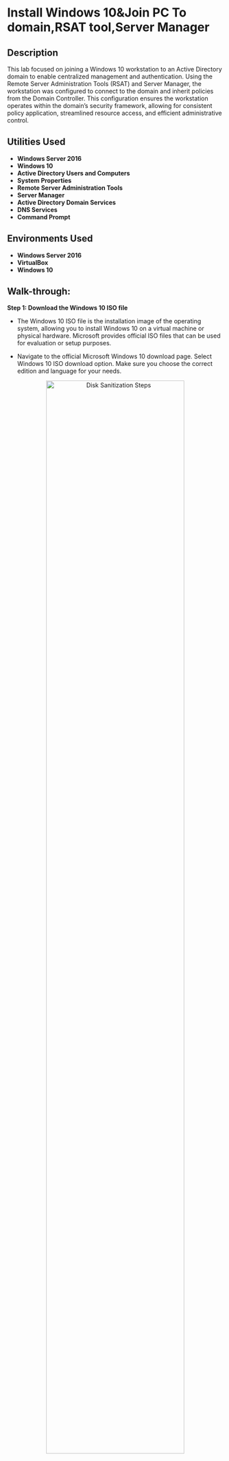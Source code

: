 <h1>Install Windows 10&Join PC To domain,RSAT tool,Server Manager</h1>

 

<h2>Description</h2>
This lab focused on joining a Windows 10 workstation to an Active Directory domain to enable centralized management and authentication. Using the Remote Server Administration Tools (RSAT) and Server Manager, the workstation was configured to connect to the domain and inherit policies from the Domain Controller. This configuration ensures the workstation operates within the domain’s security framework, allowing for consistent policy application, streamlined resource access, and efficient administrative control.
<br />


<h2>Utilities Used</h2>

- <b>Windows Server 2016</b> 
- <b>Windows 10</b>
- <b>Active Directory Users and Computers</b>
- <b>System Properties</b>
- <b>Remote Server Administration Tools</b>
- <b>Server Manager</b>
- <b>Active Directory Domain Services</b>
- <b>DNS Services</b>
- <b>Command Prompt</b>

<h2>Environments Used </h2>

- <b>Windows Server 2016</b> 
- <b>VirtualBox</b>
- <b>Windows 10</b>
<h2>Walk-through:</h2>

<b>Step 1: Download the Windows 10 ISO file</b>

- The Windows 10 ISO file is the installation image of the operating system, allowing you to install Windows 10 on a virtual machine or physical hardware. Microsoft provides official ISO files that can be used for evaluation or setup purposes.

- Navigate to the official Microsoft Windows 10 download page. Select Windows 10 ISO download option.
Make sure you choose the correct edition and language for your needs.
<p align="center">
<img src="https://i.imgur.com/FRJtfom.png" height="80%" width="80%" alt="Disk Sanitization Steps"/>
<p align="center">
 
 
  <br/>

<b>Step 2: Create a new virtual machine and plug in the Windows 10 ISO file </b>
- After downloading VirtualBox, open up the application and you should see the same window as the one directly below.
- Click on “New” to add our Windows 10 image.
 <p align="center">
<img src="https://i.imgur.com/EMGzVr5.png" width="80%" alt="Disk Sanitization Steps"/>
<p align="center">

- For the name of the VM, enter “RRWindows10Lab”. Leave the default folder as is.
- For the “ISO image” find the location in which you downloads was saved and select the download file for the Windows 2016 server.
- Click “Continue”
<p align="center">
<img src="https://i.imgur.com/YgfUCh2.png" width="80%" alt="Disk Sanitization Steps"/>
<p align="center">

 - Use the recommended amount of RAM if your device has enough memory space for you to do so. 
<p align="center">
<img src="https://i.imgur.com/pdt64zS.png" width="80%" alt="Disk Sanitization Steps"/>
<p align="center">
 
 - Click "Create"
<p align="center">
<img src="https://i.imgur.com/AmZwxUz.png" width="80%" alt="Disk Sanitization Steps"/>
<p align="center">
 
 - Click "Continue"
<p align="center">
<img src="https://i.imgur.com/eNFUuCs.png" width="80%" alt="Disk Sanitization Steps"/>
<p align="center">

 - Click "Continue"
<p align="center">
<img src="https://i.imgur.com/eilxG2z.png" width="80%" alt="Disk Sanitization Steps"/>
<p align="center">

 - Click "Continue"
<p align="center">
<img src="https://i.imgur.com/woEsv09.png" width="80%" alt="Disk Sanitization Steps"/>
<p align="center">
 <br/>

<b>Step 3: Let’s start things up and setup Windows </b>

- Select "RRWindows10Lab" and click “Start”. 
<p align="center">
<img src="https://i.imgur.com/9vpr7wt.png" height="80%" width="80%" alt="Disk Sanitization Steps"/><p align="center">
<p align="center">

- After clicking “Start”. A window comes up in order to select the file in which operating system you want to choose from. Choose the Windows 10 ISO file we have downloaded for this project and click "Start".
<p align="center">
<img src="https://i.imgur.com/kpAqzY6.png" height="80%" width="80%" alt="Disk Sanitization Steps"/><p align="center">
<p align="center">

- When the VM starts up you will see the Windows 10 installation window. If you are doing this project and you live outside the United States, choose the appropriate location settings for you.
- Click “Next”
<p align="center">
<img src="https://i.imgur.com/savMVgT.png" height="80%" width="80%" alt="Disk Sanitization Steps"/><p align="center">
<p align="center">

- Click “Install” then on the next screen, click "I don't have a product key".
<p align="center">
<img src="https://i.imgur.com/ahC0Phm.png" height="80%" width="80%" alt="Disk Sanitization Steps"/><p align="center">
<p align="center">

- Next, select “Windows 10 Pro” when asked which operating system you want to install, then click "Next".
<p align="center">
<img src="https://i.imgur.com/F1WWMDZ.png" height="80%" width="80%" alt="Disk Sanitization Steps"/><p align="center">
<p align="center">

- Accept the terms and agreements and click “Next”
<p align="center">
<img src="https://i.imgur.com/PIjpaDY.png" height="80%" width="80%" alt="Disk Sanitization Steps"/><p align="center">
<p align="center">

<p align="center">
 [The Windows OS installation will take up approximately 10GB. If you are getting a message in regards to the required space then you will have to start the lab all over again and increase the virtual hard drive space so that the installation can properly take place.]
<p align="center">

- On the next window, click on “Custom: Install Windows only (advanced)”
<p align="center">
<img src="https://i.imgur.com/lRj6lzI.png" height="80%" width="80%" alt="Disk Sanitization Steps"/><p align="center">
<p align="center">

- Then, Click “Next” and the installation will take place.
<p align="center">
<img src="https://i.imgur.com/z4FMEHY.png" height="80%" width="80%" alt="Disk Sanitization Steps"/><p align="center">
<p align="center">
<p align="center">
<img src="https://i.imgur.com/WvxrlTG.png" height="80%" width="80%" alt="Disk Sanitization Steps"/><p align="center">
<p align="center">

<b>Step 4: Lets create a static IP on our Server 2016 VM </b>

- While the installation is taking place, we will create a static IP on the Server 2016 VM so we have one constant IP address for the lab environment.
- Log into your Server 2016 WM.
- Once logged in, type in "Control Panel" in the Windows search bar and open it.
<p align="center">
<img src="https://i.imgur.com/WSjEwuX.png" height="80%" width="80%" alt="Disk Sanitization Steps"/><p align="center">
<p align="center">

- Click on "view network status and tasks" under the Network and Internet section.
<p align="center">
<img src="https://i.imgur.com/FvlrUlN.png" height="80%" width="80%" alt="Disk Sanitization Steps"/><p align="center">
<p align="center">

- Click on "Change adapter settings" on the left-hand side of the window.
<p align="center">
<img src="https://i.imgur.com/CCsLkpP.png" height="80%" width="80%" alt="Disk Sanitization Steps"/><p align="center">
<p align="center">

- Click on "Ethernet".
- Then, click on "Properties" on the pop-up window.
<p align="center">
<img src="https://i.imgur.com/0oBykIW.png" height="80%" width="80%" alt="Disk Sanitization Steps"/><p align="center">
<p align="center">

- On the Ethernet Properties window, double-click on "Internet Protocol Version 4 (TCP/IPv4).
- Next, on the Internet Protocol Version 4 (TCP/IPv4) properties window, select the "Use the following IP address:" option.
- For the IP address, type in "10.1.10.2", click in the Subnet Mask section then the Subnet Mask will then fill itself out with "255.0.0.0" automatically. For the Default Gateway, we will type in "10.1.10.1"
- Finally, leave the Use the following DNS server addresses:" option selected. In the "Preferred DNS server:" section we will type in "10.1.10.2". For the "Alternate DNS Server:" we will type in "10.1.10.1".
- Click "OK" on all pop-up windows.
<p align="center">
<img src="https://i.imgur.com/oWDustZ.png" height="80%" width="80%" alt="Disk Sanitization Steps"/><p align="center">
<p align="center">

- At the top of the VM screen, click on "Devices", hover over Network to the click on "Network settings".
<p align="center">
<img src="https://i.imgur.com/2RemRYN.png" height="80%" width="80%" alt="Disk Sanitization Steps"/><p align="center">
<p align="center">

- Click on the "Attached to:" drop-down box and switch it from "NAT" to "Host-only Adapter"
- Click "OK"
<p align="center">
<img src="https://i.imgur.com/MiHAWf2.png" height="80%" width="80%" alt="Disk Sanitization Steps"/><p align="center">
<p align="center">

Now, we have created our static IP for our labbing environment and do not have to worry about the IP address changing on us until we do it manually.

- Once installed, it'll ask you to select which country you reside in, for myself I will choose United States.
- Click "Yes"
<p align="center">
<img src="https://i.imgur.com/tUqsrlr.png" height="80%" width="80%" alt="Disk Sanitization Steps"/><p align="center">
<p align="center">

- Then it'll ask if you want to add another keyboard layout, I will continue with US but do what works best for you.
- Click "Yes"
<p align="center">
<img src="https://i.imgur.com/B7vx0nR.png" height="80%" width="80%" alt="Disk Sanitization Steps"/><p align="center">
<p align="center">

- Select "Set up for personal use" when you arrive on the window where you are asked how you would like to set up Virtual Machine.
- Click "Next"
<p align="center">
<img src="https://i.imgur.com/0VoJSat.png" height="80%" width="80%" alt="Disk Sanitization Steps"/><p align="center">
<p align="center">

- On the next window, guide your cursor to the bottome left of the screen and click "Offline account".
<p align="center">
<img src="https://i.imgur.com/sSPphms.png" height="80%" width="80%" alt="Disk Sanitization Steps"/><p align="center">
<p align="center">

- At the bottom left of the window, click on "Limited experience".
<p align="center">
<img src="https://i.imgur.com/EZ9as7n.png" height="80%" width="80%" alt="Disk Sanitization Steps"/><p align="center">
<p align="center">

- For the account name, type in "User". This account will adminstrator capabilites.
<p align="center">
<img src="https://i.imgur.com/ioPy2Bn.png" height="80%" width="80%" alt="Disk Sanitization Steps"/><p align="center">
<p align="center">

- For the password, make it something that you will remember, in my case I am making the password "Password123!". If you decide to use a different password, make sure you save the password on a clipboard/notes because you will be working out of this lab throughout the project series.
- Hit "Next"
<p align="center">
<img src="https://i.imgur.com/EGNkZnm.png" height="80%" width="80%" alt="Disk Sanitization Steps"/><p align="center">
<p align="center">
Finally, the Windows OS will take a few minutes to finish the installation and once that is done you will be able to use Windows 10!
<br/>
 
 <b>Step 4: Create a password for the User</b>

- Choose a password for the new user. For the project, I recommend you use the same password as the one you made for the Windows server login.
- Click “Next”
 <p align="center">
<img src="https://i.imgur.com/PJiLWku.png" height="80%" width="80%" alt="Disk Sanitization Steps"/>


<br/>
 
<b>Step 5: Review</b>


- Review everything and click “Finish” to complete the user creation.
 <p align="center">
<img src="https://i.imgur.com/SOVsttv.png" height="80%" width="80%" alt="Disk Sanitization Steps"/>


<br/>


<b>Step 6: Verify User Account</b>

- Under the users directory you should see the user “helpdesk” account that we just created. Under the helpdesk user properties you will see all the things that the user has access to. You can see that “helpdesk” has the same membership access as the system administrator.

<p align="center">
<img src="https://i.imgur.com/3KamUMi.png" height="80%" width="80%" alt="Disk Sanitization Steps"/>


- Click “OK”
 <p align="center">
<img src="https://i.imgur.com/8aHZjED.png" height="80%" width="80%" alt="Disk Sanitization Steps"/>


<br/>

<p align="center">
Congratulations we just created our first Active Directory user account and assigned it administrative permissions and memberships!

<br/>

<b>Step 7: Test Command on the Command line</b>

- There may come a time when you will have to use the command line to verify a user’s account and Important metadata about the server.
- In the search bar on the home screen, type in "command" to open up the command prompt.
 <p align="center">
<img src="https://i.imgur.com/A1Wvm6i.png" height="80%" width="80%" alt="Disk Sanitization Steps"/>

- On the command line enter the following: "ipconfig /all"
- Press Enter to run the command

<p align="center">
<img src="https://i.imgur.com/N2Orifw.png" height="80%" width="80%" alt="Disk Sanitization Steps"/>

- The following command "net user helpdesk /domain" will bring up more data in regards to the users in the active directory. Using this command line will bring our helpdesk user account and see info in regards to it.
- This command is extremely useful to quickly get information in regards to a user’s account info and what things they have access to.

 <p align="center">
<img src="https://i.imgur.com/oN04STA.png" height="80%" width="80%" alt="Disk Sanitization Steps"/>

<p align="center">
<b>Finally, an Active Directory User account has been created and special privileges were assigned to it to be able to perform certain tasks and being apart of various organizations.</b>
